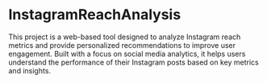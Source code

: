 # InstagramReachAnalysis
This project is a web-based tool designed to analyze Instagram reach metrics and provide personalized recommendations to improve user engagement. Built with a focus on social media analytics, it helps users understand the performance of their Instagram posts based on key metrics and insights.
